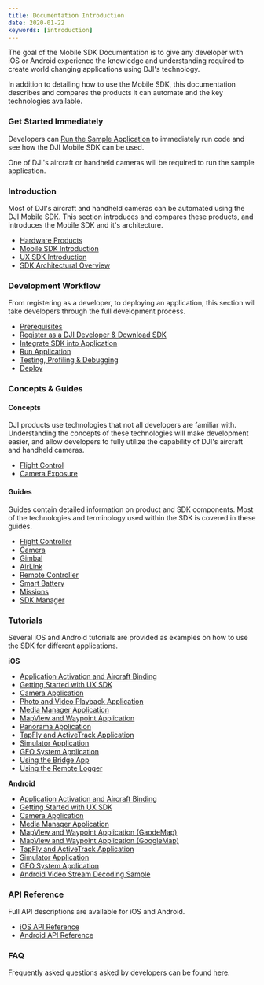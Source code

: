 ```yaml
---
title: Documentation Introduction
date: 2020-01-22
keywords: [introduction]
---
```


The goal of the Mobile SDK Documentation is to give any developer with iOS or Android experience the knowledge and understanding required to create world changing applications using DJI's technology.

In addition to detailing how to use the Mobile SDK, this documentation describes and compares the products it can automate and the key technologies available.

### Get Started Immediately

Developers can [Run the Sample Application](../quick-start/index.html) to immediately run code and see how the DJI Mobile SDK can be used.

One of DJI's aircraft or handheld cameras will be required to run the sample application.

### Introduction

Most of DJI's aircraft and handheld cameras can be automated using the DJI Mobile SDK. This section introduces and compares these products, and introduces the Mobile SDK and it's architecture.

* [Hardware Products](./product_introduction.html)
* [Mobile SDK Introduction](./mobile_sdk_introduction.html)
* [UX SDK Introduction](./ux_sdk_introduction.html)
* [SDK Architectural Overview](./sdk_architectural_overview.html)

### Development Workflow

From registering as a developer, to deploying an application, this section will take developers through the full development process.

* [Prerequisites](../application-development-workflow/workflow-prerequisits.html)
* [Register as a DJI Developer & Download SDK](../application-development-workflow/workflow-register.html)
* [Integrate SDK into Application](../application-development-workflow/workflow-integrate.html)
* [Run Application](../application-development-workflow/workflow-run.html)
* [Testing, Profiling & Debugging](../application-development-workflow/workflow-testing.html)
* [Deploy](../application-development-workflow/workflow-deploy.html)

### Concepts & Guides

#### Concepts

DJI products use technologies that not all developers are familiar with. Understanding the concepts of these technologies will make development easier, and allow developers to fully utilize the capability of DJI's aircraft and handheld cameras.

* [Flight Control](./flightController_concepts.html)
* [Camera Exposure](./camera_concepts.html)

#### Guides

Guides contain detailed information on product and SDK components. Most of the technologies and terminology used within the SDK is covered in these guides.

* [Flight Controller](./component-guide-flightController.html)
* [Camera](./component-guide-camera.html)
* [Gimbal](./component-guide-gimbal.html)
* [AirLink](./component-guide-airlink.html)
* [Remote Controller](./component-guide-remotecontroller.html)
* [Smart Battery](./component-guide-battery.html)
* [Missions](./component-guide-missions.html)
* [SDK Manager](./sdk-guide-sdkmanager.html)

### Tutorials

Several iOS and Android tutorials are provided as examples on how to use the SDK for different applications.

**iOS**

* [Application Activation and Aircraft Binding](../ios-tutorials/ActivationAndBinding.html)
* [Getting Started with UX SDK](../ios-tutorials/UXSDKDemo.html)
* [Camera Application](../ios-tutorials/index.html)
* [Photo and Video Playback Application](../ios-tutorials/PlaybackDemo.html)
* [Media Manager Application](../ios-tutorials/MediaManagerDemo.html)
* [MapView and Waypoint Application](../ios-tutorials/GSDemo.html)
* [Panorama Application](../ios-tutorials/PanoDemo.html)
* [TapFly and ActiveTrack Application](../ios-tutorials/P4MissionsDemo.html)
* [Simulator Application](../ios-tutorials/SimulatorDemo.html)
* [GEO System Application](../ios-tutorials/GEODemo.html)
* [Using the Bridge App](../ios-tutorials/BridgeAppDemo.html)
* [Using the Remote Logger](../ios-tutorials/RemoteLoggerDemo.html)

**Android**

* [Application Activation and Aircraft Binding](../android-tutorials/ActivationAndBinding.html)
* [Getting Started with UX SDK](../android-tutorials/UXSDKDemo.html)
* [Camera Application](../android-tutorials/index.html)
* [Media Manager Application](../ios-tutorials/MediaManagerDemo.html)
* [MapView and Waypoint Application (GaodeMap)](../android-tutorials/GSDemo-Gaode-Map.html)
* [MapView and Waypoint Application (GoogleMap)](../android-tutorials/GSDemo-Google-Map.html)
* [TapFly and ActiveTrack Application](../android-tutorials/P4MissionsDemo.html)
* [Simulator Application](../android-tutorials/SimulatorDemo.html)
* [GEO System Application](../android-tutorials/GEODemo.html)
* [Android Video Stream Decoding Sample](../sample-code/index.html)

### API Reference

Full API descriptions are available for iOS and Android.

* <a href="http://developer.dji.com/api-reference/ios-api/index.html" target="_blank">iOS API Reference</a>
* <a href="http://developer.dji.com/api-reference/android-api/index.html" target="_blank">Android API Reference</a>

### FAQ

Frequently asked questions asked by developers can be found [here](../faq/index.html).
